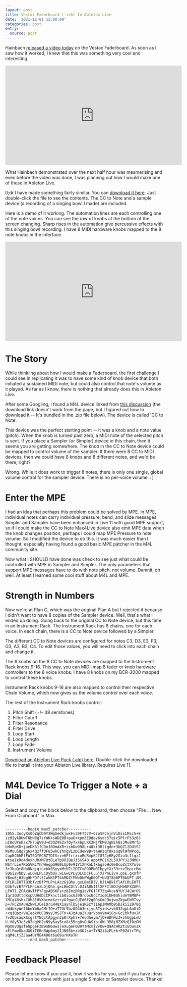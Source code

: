 ```yaml
---
layout: post
title: Vestax Faderboard (-ish) In Ableton Live
date: '2021-12-01 12:00:00'
categories: post
entry:
  source: post
---
```


Hainbach [released a video today](https://www.youtube.com/watch?v=E1Kr0EJwZ-c) on the Vestax Faderboard. As soon as I saw how it worked, I knew that this was something very cool and interesting.

<iframe width="560" height="315" src="https://www.youtube.com/embed/E1Kr0EJwZ-c" title="YouTube video player" frameborder="0" allow="accelerometer; autoplay; clipboard-write; encrypted-media; gyroscope; picture-in-picture" allowfullscreen></iframe>

What Hainbach demonstrated over the next half hour was mesmerising and even before the video was done, I was planning out how I would make one of these in Ableton Live.

tl;dr I have made something fairly similar. You can [download it here](/audio/zsFaderboard.alp). Just double-click the file to see the contents. The CC to Note and a sample device (a recording of a singing bowl I made) are included.

Here is a demo of it working. The automation lines are each controlling one of the note voices. You can see the row of knobs at the bottom of the screen changing. Sharp rises in the automation give percussive effects with this singing bowl recording. I have 8 MIDI hardware knobs mapped to the 8 note knobs in the interface.

<iframe width="560" height="315" src="https://www.youtube.com/embed/wC8h_WrjJrE" title="YouTube video player" frameborder="0" allow="accelerometer; autoplay; clipboard-write; encrypted-media; gyroscope; picture-in-picture" allowfullscreen></iframe>

# The Story

While thinkiing about how I would make a Faderboard, the first challenge I could see in replicating it was to have some kind of knob device that both initiated a sustained MIDI note, but could also control that note's volume as it played. As far as I know, there is nothing that already does this in Ableton Live.

After some Googling, I found a M4L device linked from [this discussion](https://forum.ableton.com/viewtopic.php?t=156544) (the download link doesn't work from the page, but I figured out how to download it -- It's bundled in the .zip file below). The device is called 'CC to Note'.

This device was the perfect starting point -- it was a knob and a note value (pitch). When the knob is turned past zero, a MIDI note of the selected pitch is sent. If you place a Sampler (or Simpler) device in this chain, then it seems you are getting somewhere. The knob in the CC to Note device could be mapped to control volume of the sampler. If there were 8 CC to MIDI devices, then we could have 8 knobs and 8 different notes, and we'd be there, right?

Wrong. While it does work to trigger 8 notes, there is only one single, global volume control for the sampler device. There is no per-voice volume. :(

# Enter the MPE

I had an idea that perhaps this problem could be solved by MPE. In MPE, individual notes can carry individual pressure, bend, and slide messages. Simpler and Sampler have been enhanced in Live 11 with good MPE support, so if I could make the CC to Note Max4Live device also emit MPE data when the knob changes position, perhaps I could map MPE Pressure to note volume. So I modified the device to do this. It was much easier than I thought, especially having found a good basic MPE patcher in the M4L community site.

Now what I SHOULD have done was check to see just what could be controlled with MPE in Sampler and Simpler. The only parameters that support MPE messages have to do with note pitch, not volume. Damnit, oh well. At least I learned some cool stuff about M4L and MPE.

# Strength in Numbers

Now we're at Plan C, which was the original Plan A but I rejected it because I didn't want to have 8 copies of the Sampler device. Well, that's what I ended up doing. Going back to the original CC to Note device, but this time in an Instrument Rack. The Instrument Rack has 8 chains, one for each voice. In each chain, there is a CC to Note device followed by a Simpler.

The different CC to Note devices are configured for notes C3, D3, E3, F3, G3, A3, B3, C4. To edit those values, you will need to click into each chain and change it.

The 8 knobs on the 8 CC to Note devices are mapped to the Instrument Rack knobs 9-16. This way, you can MIDI-map 8 fader or knob hardware controllers to the 8 voice knobs. I have 8 knobs on my BCR-2000 mapped to control these knobs.

Instrument Rack knobs 9-16 are also mapped to control their respective Chain Volume, which now gives us the volume control over each voice.

The rest of the Instrument Rack knobs control:
1. Pitch Shift (+/- 48 semitones)
2. Filter Cutoff
3. Filter Resonance
4. Filter Drive
5. Loop Start
6. Loop Length
7. Loop Fade
8. Instrument Volume

[Download an Ableton Live Pack (.alp) here](/audio/zsFaderboard.alp). Double-click the downloaded file to install it into your Ableton Live library. Requires Live 11.

# M4L Device To Trigger a Note + a Dial

Select and copy the block below to the clipboard, then choose "File ... New From Clipboard" in Max.

<pre><code>
----------begin_max5_patcher----------
1055.3ocyXs0bZqCD9Y3WgGedkjwxFv39FTt7V+CzoSFCnjnViDisLMsc5+8
iz9IykDHwT6bN8g7sYWK+sWDZ0B+paG+kpm3E9dev6ydc57qtc5PlrF53z63
uI8oUYoEzx7k7uqV9U+d3QZ9SZx7Oy7x46pLKK2HjYbM8JgNih0zJMu8Mrfp
UduRpKD+jaeDK31fCDnJ0OmAXR+isbDw998L+48ki3Rltgdn+3bQZl2DU15J
WsMUu5Qg7g6x4qzffQFG5whCshngVLzDCdew9B+taWKzqY0ksoq9lWfWPcqL
CupBC6hElFWT5GYECBZTQISrie6FtrrxcoRoRmpEJI87Jy6Ry2Giu3c1lqzJ
atseIeRo4dexnUbXM7BtDLeTpDRIQeJi5GS40.apbtMC1K2L5O3PYJ23NMO+
NSTrLie7Kb5VRzYhnWeqpG969LUp9v91Y1XhRnLfkbgzoHcGe8coZctXYole
3+JbaQt8Ha8Nqjqtuxbk8SyyxMtH7i2DZCvO9OPN0IbpyfXtS3rtvIbpicBm
5DGi2vbDy.wLGwLPLCDybDy.wLGwLPLyQLCDCFC.ujXJPnLiv4.goE.gxXfP
YBnwEjH3bgHhPDYt3CwkK5PT4hMDZfFWoDkPWgD0QT+bUQT8b0PT6bUPT.AM
QfLRLEHTlQ3bfvzBfPYLPnLAzzGjQho.gxLBmCDlV.DJiABkIflAfLRLEHTl
Q3bfvzBfPYLPnLAzLDjQho.gxLBmCDlV.DJiABkIflXPFIlBDJyHbNPXZAPn
LFHTl.ZFAxHwTfPYFgyABSKFs+z8ImzDRg1zVFG1FF7Zq4kceNYUYJ4CWrO5
Iqr3QUttdKspUUHdDcCPknctib0ioxG390robxUcCYzq01UH0UhldeYBM8P+
lMCg4BshzCUh8EHVXbcmeXz++yOfqacCUEd6f2gBRsGmJ9ujwoZkpwEN9Tvy
p+7kCZmAuWZNw1JCeiOrLH48X1aynlbSje1RSzYl16pJMAMb95DJkiiZ970q
sWdbkyWe76boYm6aCMrIQ+aT7UL5bz0O4b3exjyu8TyidszvbO32qpLAuGiQ
+xqjOpz+VWIeokVUCBNyyJMSJTn+AJzAua2YuQrVboyVm4iCg+Gc1hkfuvJK
7v2QpsaqXScgrtYNqctApgyn3pKrXphz+7eqdheym7jO+WDhHzZ+zhUgpLeU
U.V8y53c3v0ZdgVH2eN9y6ay5co8i55ng0vOUASibj8W.3M8jMZXMzQI0zOM
MgX0vOgsfehpgeFzB9oN6OwsjeXugeF0B9YTMxmjVvOw+Q9AcHR2tcGOuvsX
xElFmeUkaUG0iTERnRWp6my2IJN95b+zbSKJso+TYNZi8zPL+k+F0ZdtrTPq
sqM4LtjZJaa4UrME4A06t6u69urHXoTH
-----------end_max5_patcher-----------
</code></pre>

# Feedback Please!

Please let me know if you use it, how it works for you, and if you have ideas on how it can be done with just a single Simpler or Sampler device. Thanks!
